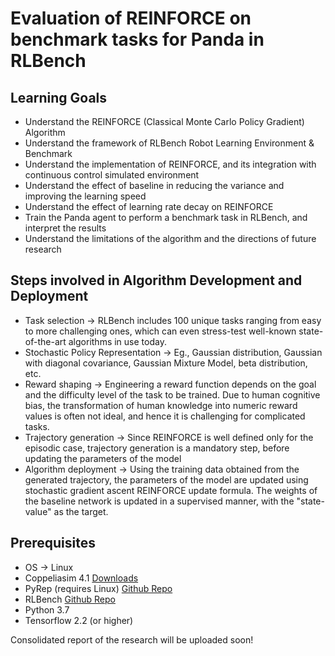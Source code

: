# Evaluation of REINFORCE on benchmark tasks for Panda in RLBench

## Learning Goals

- Understand the REINFORCE (Classical Monte Carlo Policy Gradient) Algorithm
- Understand the framework of RLBench Robot Learning Environment & Benchmark
- Understand the implementation of REINFORCE, and its integration with continuous control simulated environment 
- Understand the effect of baseline in reducing the variance and improving the learning speed
- Understand the effect of learning rate decay on REINFORCE
- Train the Panda agent to perform a benchmark task in RLBench, and interpret the results
- Understand the limitations of the algorithm and the directions of future research

## Steps involved in Algorithm Development and Deployment

- Task selection -> RLBench includes 100 unique tasks ranging from easy to more challenging ones, which can even stress-test well-known state-of-the-art algorithms in use today.
- Stochastic Policy Representation -> Eg., Gaussian distribution, Gaussian with diagonal covariance, Gaussian Mixture Model, beta distribution, etc.
- Reward shaping -> Engineering a reward function depends on the goal and the difficulty level of the task to be trained. Due to human cognitive bias, the transformation of human knowledge into numeric reward values is often not ideal, and hence it is challenging for complicated tasks.
- Trajectory generation -> Since REINFORCE is well defined only for the episodic case, trajectory generation is a mandatory step, before updating the parameters of the model
- Algorithm deployment -> Using the training data obtained from the generated trajectory, the parameters of the model are updated using stochastic gradient ascent REINFORCE update formula. The weights of the baseline network is updated in a supervised manner, with the "state-value" as the target.

## Prerequisites

- OS -> Linux
- Coppeliasim 4.1 [Downloads](https://www.coppeliarobotics.com/downloads)
- PyRep (requires Linux) [Github Repo](https://github.com/stepjam/PyRep)
- RLBench [Github Repo](https://github.com/stepjam/RLBench)
- Python 3.7
- Tensorflow 2.2 (or higher)

Consolidated report of the research will be uploaded soon!
